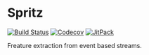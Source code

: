 # Spritz

[![Build Status](https://img.shields.io/travis/boyeborg/spritz/master.svg?style=flat-square)](https://travis-ci.org/boyeborg/spritz)
[![Codecov](https://img.shields.io/codecov/c/github/boyeborg/spritz/master.svg?style=flat-square)](https://codecov.io/gh/boyeborg/spritz)
[![JitPack](https://img.shields.io/jitpack/v/boyeborg/spritz.svg?style=flat-square)](https://jitpack.io/#boyeborg/spritz)

Freature extraction from event based streams.
